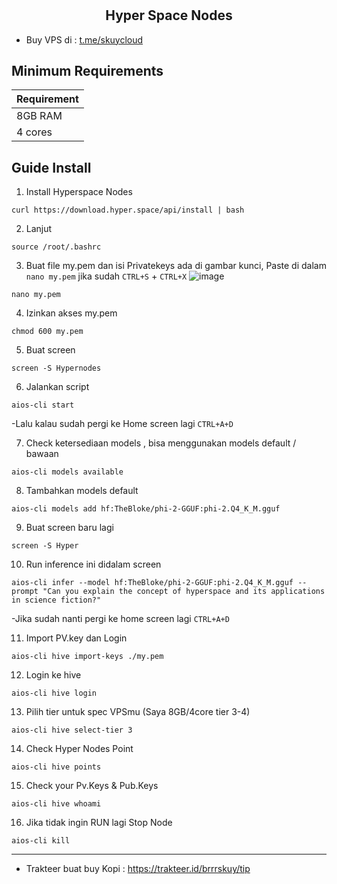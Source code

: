 # <h2 align=center>Hyper Space Nodes</h2>

- Buy VPS di : [t.me/skuycloud](t.me/skuycloud)
## Minimum Requirements

| **Requirement**         |
|-------------------------|
|  8GB RAM                |
|  4 cores                |


## Guide Install
1. Install Hyperspace Nodes
```
curl https://download.hyper.space/api/install | bash
```
2. Lanjut 
```
source /root/.bashrc
```
3. Buat file my.pem dan isi Privatekeys ada di gambar kunci, Paste di dalam `nano my.pem` jika sudah `CTRL+S` + `CTRL+X` 
![image](https://github.com/user-attachments/assets/1b1fc174-0f82-47b1-a1da-ecb0d4eff684)
```
nano my.pem
```
4. Izinkan akses my.pem
```
chmod 600 my.pem
```
5. Buat screen 
```
screen -S Hypernodes
```
6. Jalankan script
```
aios-cli start
```
-Lalu kalau sudah pergi ke Home screen lagi `CTRL+A+D`

7. Check ketersediaan models , bisa menggunakan models default / bawaan
```
aios-cli models available
```
8. Tambahkan models default
```
aios-cli models add hf:TheBloke/phi-2-GGUF:phi-2.Q4_K_M.gguf
```
9. Buat screen baru lagi
```
screen -S Hyper
```
10. Run inference ini didalam screen 
```
aios-cli infer --model hf:TheBloke/phi-2-GGUF:phi-2.Q4_K_M.gguf --prompt "Can you explain the concept of hyperspace and its applications in science fiction?"
```
-Jika sudah nanti pergi ke home screen lagi `CTRL+A+D`

11. Import PV.key dan Login
```
aios-cli hive import-keys ./my.pem
```
12. Login ke hive
```
aios-cli hive login
```
13. Pilih tier untuk spec VPSmu (Saya 8GB/4core tier 3-4) 
```
aios-cli hive select-tier 3
```
14. Check Hyper Nodes Point
```
aios-cli hive points
```
15. Check your Pv.Keys & Pub.Keys
```
aios-cli hive whoami
```
16. Jika tidak ingin RUN lagi Stop Node 
```
aios-cli kill
```
------------------
- Trakteer buat buy Kopi : https://trakteer.id/brrrskuy/tip
